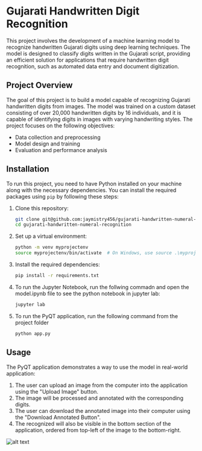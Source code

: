 # Gujarati Handwritten Digit Recognition

This project involves the development of a machine learning model to recognize handwritten Gujarati digits using deep learning techniques. The model is designed to classify digits written in the Gujarati script, providing an efficient solution for applications that require handwritten digit recognition, such as automated data entry and document digitization.

## Project Overview
The goal of this project is to build a model capable of recognizing Gujarati handwritten digits from images. The model was trained on a custom dataset consisting of over 20,000 handwritten digits by 16 individuals, and it is capable of identifying digits in images with varying handwriting styles. The project focuses on the following objectives:
- Data collection and preprocessing
- Model design and training
- Evaluation and performance analysis

## Installation

To run this project, you need to have Python installed on your machine along with the necessary dependencies. You can install the required packages using `pip` by following these steps:

1. Clone this repository:
   ```bash
   git clone git@github.com:jaymistry456/gujarati-handwritten-numeral-recognition.git
   cd gujarati-handwritten-numeral-recognition
2. Set up a virtual environment:
   ```bash
   python -m venv myprojectenv
   source myprojectenv/bin/activate  # On Windows, use source .\myprojectenv\Scripts\activate
3. Install the required dependencies:
   ```bash
   pip install -r requirements.txt
4. To run the Jupyter Notebook, run the follwing commadn and open the model.ipynb file to see the python notebook in jupyter lab:
   ```bash
   jupyter lab
5. To run the PyQT application, run the following command from the project folder
   ```bash
   python app.py
## Usage
The PyQT application demonstrates a way to use the model in real-world application:
1. The user can upload an image from the computer into the application using the "Upload Image" button.
2. The image will be processed and annotated with the corresponding digits.
3. The user can download the annotated image into their computer using the "Download Annotated Button".
4. The recognized will also be visible in the bottom section of the application, ordered from top-left of the image to the bottom-right.

![alt text](image.png)